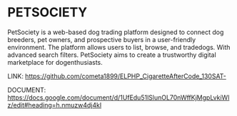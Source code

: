 # PETSOCIETY

PetSociety is a web-based dog trading platform designed to connect dog breeders, pet owners, and
prospective buyers in a user-friendly environment. The platform allows users to list, browse, and tradedogs. With advanced search filters. PetSociety aims to create a trustworthy digital marketplace for dogenthusiasts.



LINK: https://github.com/cometa1899/ELPHP_CigaretteAfterCode_130SAT-



DOCUMENT: https://docs.google.com/document/d/1UfEdu51lSlunOL70nWffKjMgpLvkiWlz/edit#heading=h.nmuzw4dj4kl
